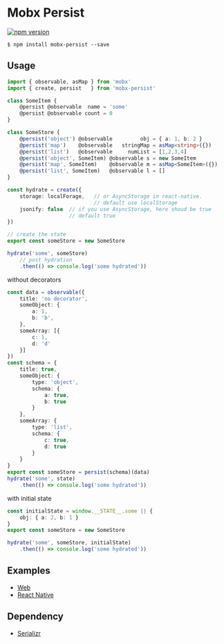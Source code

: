# Mobx Persist

[![npm version](https://badge.fury.io/js/mobx-persist.svg)](https://badge.fury.io/js/mobx-persist)

```
$ npm install mobx-persist --save
```

## Usage

``` typescript
import { observable, asMap } from 'mobx'
import { create, persist   } from 'mobx-persist'

class SomeItem {
    @persist @observable  name = 'some'
    @persist @observable count = 0
}

class SomeStore {
    @persist('object') @observable         obj = { a: 1, b: 2 }
    @persist('map')    @observable   stringMap = asMap<string>({})
    @persist('list')   @observable     numList = [1,2,3,4]
    @persist('object', SomeItem) @observable s = new SomeItem
    @persist('map', SomeItem)    @observable m = asMap<SomeItem>({})
    @persist('list', SomeItem)   @observable l = []
}

const hydrate = create({
    storage: localForage,   // or AsyncStorage in react-native.
                            // default use localStorage
    jsonify: false  // if you use AsyncStorage, here shoud be true
                    // default true
})

// create the state
export const someStore = new SomeStore

hydrate('some', someStore)
    // post hydration
    .then(() => console.log('some hydrated'))

```

without decorators

``` typescript
const data = observable({
    title: 'no decorator',
    someObject: {
        a: 1,
        b: 'b',
    },
    someArray: [{
        c: 1,
        d: 'd'
    }]
})
const schema = {
    title: true,
    someObject: {
        type: 'object',
        schema: {
            a: true,
            b: true
        }
    },
    someArray: {
        type: 'list',
        schema: {
            c: true,
            d: true
        }
    }
}
export const someStore = persist(schema)(data)
hydrate('some', state)
    .then(() => console.log('some hydrated'))
```

with initial state

``` typescript
const initialState = window.__STATE__.some || {
    obj: { a: 2, b: 1 }
}
export const someStore = new SomeStore

hydrate('some', someStore, initialState)
    .then(() => console.log('some hydrated'))
```

## Examples

- [Web](https://github.com/pinqy520/mobx-persist/tree/master/dev)
- [React Native](https://github.com/pinqy520/mobx-persist/tree/master/examples/rn)


## Dependency

- [Serializr](https://github.com/mobxjs/serializr)
